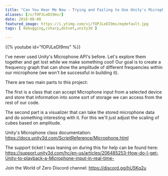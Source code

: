 ```yaml
---
title: "Can You Hear Me Now - Trying and Failing to Use Unity's Microphone"
aliases: [/v/fOPJLeDI9ms/]
date: 2018-08-08
featured_image: https://i.ytimg.com/vi/fOPJLeDI9ms/mqdefault.jpg
tags: [ debugging,csharp,dotnet,unity3d ]

---
```


{{% youtube id="fOPJLeDI9ms" %}}

I've never used Unity's Microphone API's before. Let's explore them together and get lost while we make something cool! Our goal is to create a frequency graph that can show the amplitude of different frequencies within our microphone (we won't be successful in building it).

There are two main parts to this project:

The first is a class that can accept Microphone input from a selected device and store that information into some sort of storage we can access from the rest of our code.

The second part is a visualizer that can take the stored microphone data and do something interesting with it. For this we'll just adjust the scaling of cubes based on amplitude.

Unity's Microphone class documentation: https://docs.unity3d.com/ScriptReference/Microphone.html

The support ticket I was leaning on during this for help can be found here: https://support.unity3d.com/hc/en-us/articles/206485253-How-do-I-get-Unity-to-playback-a-Microphone-input-in-real-time-

Join the World of Zero Discord channel: https://discord.gg/hU5Kq2u